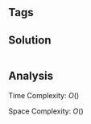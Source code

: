 #

## Tags



## Solution

```TypeScript

```

## Analysis

Time Complexity: $O()$

Space Complexity: $O()$
